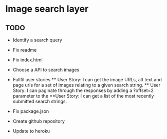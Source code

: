 # Image search layer

## TODO
* Identify a search query

* Fix readme
* Fix index.html
* Choose a API to search images
* Fullfil user stories
** User Story: I can get the image URLs, alt text and page urls for a set of images relating to a given search string.
** User Story: I can paginate through the responses by adding a ?offset=2 parameter to the <URL class=""></URL>
**User Story: I can get a list of the most recently submitted search strings.
* Fix package.json
* Create github repository
* Update to heroku